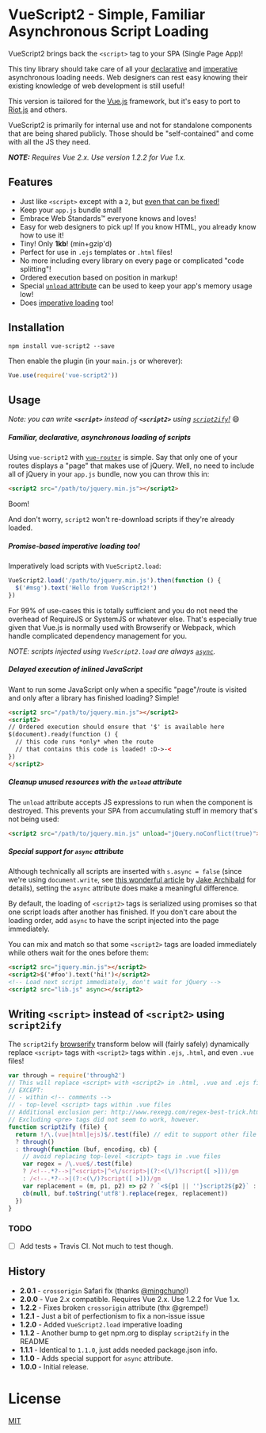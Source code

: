 # VueScript2 - Simple, Familiar Asynchronous Script Loading

VueScript2 brings back the `<script>` tag to your SPA (Single Page App)!

This tiny library should take care of all your [declarative](#familiar-declarative-asynchronous-loading-of-scripts) and [imperative](#promise-based-imperative-loading-too) asynchronous loading needs. Web designers can rest easy knowing their existing knowledge of web development is still useful!

This version is tailored for the [Vue.js](http://vuejs.org) framework, but it's easy to port to [Riot.js](http://riotjs.com) and others.

VueScript2 is primarily for internal use and not for standalone components that are being shared publicly. Those should be "self-contained" and come with all the JS they need.

***NOTE:*** _Requires Vue 2.x. Use version 1.2.2 for Vue 1.x._

## Features

- Just like `<script>` except with a `2`, but [even that can be fixed!](#writing-script-instead-of-script2-using-script2ify)
- Keep your `app.js` bundle small!
- Embrace Web Standards™ everyone knows and loves!
- Easy for web designers to pick up! If you know HTML, you already know how to use it!
- Tiny! Only __1kb__! (min+gzip'd)
- Perfect for use in `.ejs` templates or `.html` files!
- No more including every library on every page or complicated "code splitting"!
- Ordered execution based on position in markup!
- Special [`unload` attribute](#cleanup-unused-resources-with-the-unload-attribute) can be used to keep your app's memory usage low!
- Does [imperative loading](#promise-based-imperative-loading-too) too!

## Installation

```
npm install vue-script2 --save
```

Then enable the plugin (in your `main.js` or wherever):

```js
Vue.use(require('vue-script2'))
```

## Usage

_Note: you can write_ __*`<script>`*__ *instead of* __*`<script2>`*__ _using [`script2ify`!](#writing-script-instead-of-script2-using-script2ify)_ :smile:

##### Familiar, declarative, asynchronous loading of scripts

Using `vue-script2` with [`vue-router`](https://github.com/vuejs/vue-router) is simple. Say that only one of your routes displays a "page" that makes use of jQuery. Well, no need to include all of jQuery in your `app.js` bundle, now you can throw this in:

```html
<script2 src="/path/to/jquery.min.js"></script2>
```

Boom!

And don't worry, `script2` won't re-download scripts if they're already loaded.

##### Promise-based imperative loading too!

Imperatively load scripts with `VueScript2.load`:

```js
VueScript2.load('/path/to/jquery.min.js').then(function () {
  $('#msg').text('Hello from VueScript2!')
})
```

For 99% of use-cases this is totally sufficient and you do not need the overhead of RequireJS or SystemJS or whatever else. That's especially true given that Vue.js is normally used with Browserify or Webpack, which handle complicated dependency management for you.

_NOTE: scripts injected using `VueScript2.load` are always [`async`](#special-support-for-async-attribute)._

##### Delayed execution of inlined JavaScript

Want to run some JavaScript only when a specific "page"/route is visited and only after a library has finished loading? Simple!

```html
<script2 src="/path/to/jquery.min.js"></script2>
<script2>
// Ordered execution should ensure that '$' is available here
$(document).ready(function () {
  // this code runs *only* when the route
  // that contains this code is loaded! :D->-<
})
</script2>
```

##### Cleanup unused resources with the `unload` attribute

The `unload` attribute accepts JS expressions to run when the component is destroyed. This prevents your SPA from accumulating stuff in memory that's not being used:

```html
<script2 src="/path/to/jquery.min.js" unload="jQuery.noConflict(true)"></script2>
```

##### Special support for `async` attribute

Although technically all scripts are inserted with `s.async = false` (since we're using `document.write`, see [this wonderful article](http://www.html5rocks.com/en/tutorials/speed/script-loading/) by [Jake Archibald](https://twitter.com/jaffathecake) for details), setting the `async` attribute does make a meaningful difference.

By default, the loading of `<script2>` tags is serialized using promises so that one script loads after another has finished. If you don't care about the loading order, add `async` to have the script injected into the page immediately.

You can mix and match so that some `<script2>` tags are loaded immediately while others wait for the ones before them:

```html
<script2 src="jquery.min.js"></script2>
<script2>$('#foo').text('hi!')</script2>
<!-- Load next script immediately, don't wait for jQuery -->
<script2 src="lib.js" async></script2>
```

## Writing `<script>` instead of `<script2>` using `script2ify`

The `script2ify` [browserify](https://github.com/substack/node-browserify) transform below will (fairly safely) dynamically replace `<script>` tags with `<script2>` tags within `.ejs`, `.html`, and even `.vue` files!

```js
var through = require('through2')
// This will replace <script> with <script2> in .html, .vue and .ejs files
// EXCEPT:
// - within <!-- comments -->
// - top-level <script> tags within .vue files
// Additional exclusion per: http://www.rexegg.com/regex-best-trick.html
// Excluding <pre> tags did not seem to work, however.
function script2ify (file) {
  return !/\.(vue|html|ejs)$/.test(file) // edit to support other file types
  ? through()
  : through(function (buf, encoding, cb) {
    // avoid replacing top-level <script> tags in .vue files
    var regex = /\.vue$/.test(file)
    ? /<!--.*?-->|^<script>|^<\/script>|(?:<(\/)?script([ >]))/gm
    : /<!--.*?-->|(?:<(\/)?script([ >]))/gm
    var replacement = (m, p1, p2) => p2 ? `<${p1 || ''}script2${p2}` : m
    cb(null, buf.toString('utf8').replace(regex, replacement))
  })
}
```

### TODO

- [ ] Add tests + Travis CI. Not much to test though.

## History

- __2.0.1__ - `crossorigin` Safari fix (thanks [@mingchuno](https://github.com/mingchuno)!)
- __2.0.0__ - Vue 2.x compatible. Requires Vue 2.x. Use 1.2.2 for Vue 1.x.
- __1.2.2__ - Fixes broken `crossorigin` attribute (thx @grempe!)
- __1.2.1__ - Just a bit of perfectionism to fix a non-issue issue
- __1.2.0__ - Added `VueScript2.load` imperative loading
- __1.1.2__ - Another bump to get npm.org to display `script2ify` in the README
- __1.1.1__ - Identical to `1.1.0`, just adds needed package.json info.
- __1.1.0__ - Adds special support for `async` attribute.
- __1.0.0__ - Initial release.

# License

[MIT](http://opensource.org/licenses/MIT)
